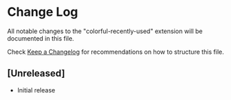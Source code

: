 # Change Log

All notable changes to the "colorful-recently-used" extension will be documented in this file.

Check [Keep a Changelog](http://keepachangelog.com/) for recommendations on how to structure this file.

## [Unreleased]

- Initial release